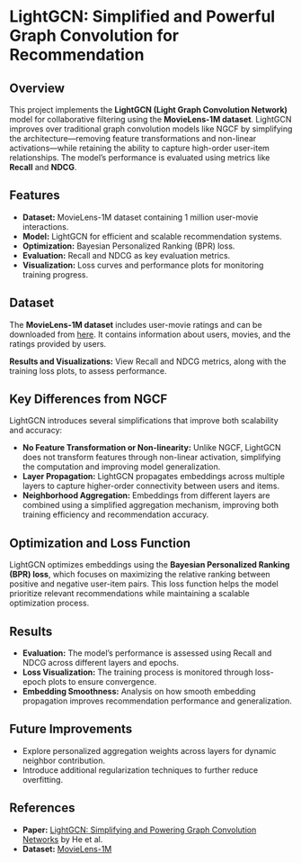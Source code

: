 # LightGCN: Simplified and Powerful Graph Convolution for Recommendation

## Overview  
This project implements the **LightGCN (Light Graph Convolution Network)** model for collaborative filtering using the **MovieLens-1M dataset**. LightGCN improves over traditional graph convolution models like NGCF by simplifying the architecture—removing feature transformations and non-linear activations—while retaining the ability to capture high-order user-item relationships. The model’s performance is evaluated using metrics like **Recall** and **NDCG**.

## Features  
- **Dataset:** MovieLens-1M dataset containing 1 million user-movie interactions.  
- **Model:** LightGCN for efficient and scalable recommendation systems.  
- **Optimization:** Bayesian Personalized Ranking (BPR) loss.  
- **Evaluation:** Recall and NDCG as key evaluation metrics.  
- **Visualization:** Loss curves and performance plots for monitoring training progress.

## Dataset  
The **MovieLens-1M dataset** includes user-movie ratings and can be downloaded from [here](https://grouplens.org/datasets/movielens/1m/). It contains information about users, movies, and the ratings provided by users.

**Results and Visualizations:** View Recall and NDCG metrics, along with the training loss plots, to assess performance.

## Key Differences from NGCF  
LightGCN introduces several simplifications that improve both scalability and accuracy:  
- **No Feature Transformation or Non-linearity:** Unlike NGCF, LightGCN does not transform features through non-linear activation, simplifying the computation and improving model generalization.  
- **Layer Propagation:** LightGCN propagates embeddings across multiple layers to capture higher-order connectivity between users and items.  
- **Neighborhood Aggregation:** Embeddings from different layers are combined using a simplified aggregation mechanism, improving both training efficiency and recommendation accuracy.

## Optimization and Loss Function  
LightGCN optimizes embeddings using the **Bayesian Personalized Ranking (BPR) loss**, which focuses on maximizing the relative ranking between positive and negative user-item pairs. This loss function helps the model prioritize relevant recommendations while maintaining a scalable optimization process.

## Results  
- **Evaluation:** The model’s performance is assessed using Recall and NDCG across different layers and epochs.  
- **Loss Visualization:** The training process is monitored through loss-epoch plots to ensure convergence.  
- **Embedding Smoothness:** Analysis on how smooth embedding propagation improves recommendation performance and generalization.

## Future Improvements  
- Explore personalized aggregation weights across layers for dynamic neighbor contribution.  
- Introduce additional regularization techniques to further reduce overfitting.

## References  
- **Paper:** [LightGCN: Simplifying and Powering Graph Convolution Networks](https://arxiv.org/abs/2002.02126) by He et al.  
- **Dataset:** [MovieLens-1M](https://grouplens.org/datasets/movielens/1m/)
